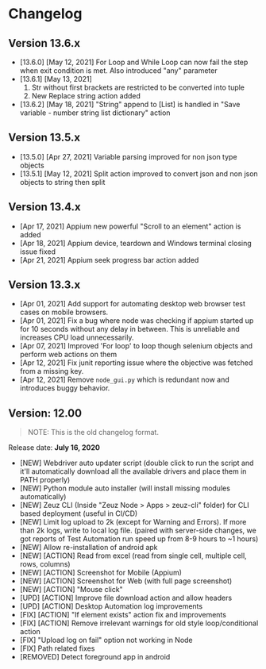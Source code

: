 # Changelog

## Version 13.6.x

- [13.6.0] [May 12, 2021] For Loop and While Loop can now fail the step when exit condition is met. Also introduced "any" parameter
- [13.6.1] [May 13, 2021]
  1. Str without first brackets are restricted to be converted into tuple
  2. New Replace string action added
- [13.6.2] [May 18, 2021] "String" append to [List] is handled in "Save variable - number string list dictionary" action

## Version 13.5.x

- [13.5.0] [Apr 27, 2021] Variable parsing improved for non json type objects
- [13.5.1] [May 12, 2021] Split action improved to convert json and non json objects to string then split

## Version 13.4.x

- [Apr 17, 2021] Appium new powerful "Scroll to an element" action is added
- [Apr 18, 2021] Appium device, teardown and Windows terminal closing issue fixed
- [Apr 21, 2021] Appium seek progress bar action added

## Version 13.3.x

- [Apr 01, 2021] Add support for automating desktop web browser test cases on
  mobile browsers.
- [Apr 01, 2021] Fix a bug where node was checking if appium started up for 10
  seconds without any delay in between. This is unreliable and increases CPU
  load unnecessarily.
- [Apr 07, 2021] Improved 'For loop' to loop though selenium objects and perform 
  web actions on them
- [Apr 12, 2021] Fix junit reporting issue where the objective was fetched
  from a missing key.
- [Apr 12, 2021] Remove `node_gui.py` which is redundant now and introduces
  buggy behavior.

## Version: 12.00

> NOTE: This is the old changelog format.

Release date: **July 16, 2020**

- [NEW] Webdriver auto updater script (double click to run the script and it'll
  automatically download all the available drivers and place them in PATH properly)
- [NEW] Python module auto installer (will install missing modules automatically)
- [NEW] Zeuz CLI (Inside "Zeuz Node > Apps > zeuz-cli" folder)
  for CLI based deployment (useful in CI/CD)
- [NEW] Limit log upload to 2k (except for Warning and Errors).
  If more than 2k logs, write to local log file. (paired with server-side changes,
  we got reports of Test Automation run speed up from 8-9 hours to ~1 hours)
- [NEW] Allow re-installation of android apk
- [NEW] [ACTION] Read from excel (read from single cell, multiple cell, rows, columns)
- [NEW] [ACTION] Screenshot for Mobile (Appium)
- [NEW] [ACTION] Screenshot for Web (with full page screenshot)
- [NEW] [ACTION] "Mouse click"
- [UPD] [ACTION] Improve file download action and allow headers
- [UPD] [ACTION] Desktop Automation log improvements
- [FIX] [ACTION] "If element exists" action fix and improvements
- [FIX] [ACTION] Remove irrelevant warnings for old style loop/conditional action
- [FIX] "Upload log on fail" option not working in Node
- [FIX] Path related fixes
- [REMOVED] Detect foreground app in android
